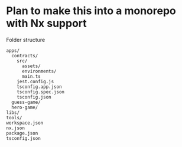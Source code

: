# Plan to make this into a monorepo with Nx support

Folder structure

```text
apps/
  contracts/
    src/
      assets/
      environments/
      main.ts
    jest.config.js
    tsconfig.app.json
    tsconfig.spec.json
    tsconfig.json
  guess-game/
  hero-game/
libs/
tools/
workspace.json
nx.json
package.json
tsconfig.json
```
